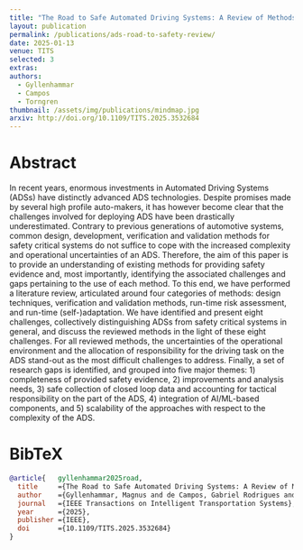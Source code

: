 ```yaml
---
title: "The Road to Safe Automated Driving Systems: A Review of Methods Providing Safety Evidence"
layout: publication
permalink: /publications/ads-road-to-safety-review/
date: 2025-01-13
venue: TITS
selected: 3
extras:
authors:
  - Gyllenhammar
  - Campos
  - Torngren
thumbnail: /assets/img/publications/mindmap.jpg
arxiv: http://doi.org/10.1109/TITS.2025.3532684
---
```


# Abstract
In recent years, enormous investments in Automated Driving Systems (ADSs) have distinctly advanced ADS technologies. Despite promises made by several high profile auto-makers, it has however become clear that the challenges involved for deploying ADS have been drastically underestimated. Contrary to previous generations of automotive systems, common design, development, verification and validation methods for safety critical systems do not suffice to cope with the increased complexity and operational uncertainties of an ADS. Therefore, the aim of this paper is to provide an understanding of existing methods for providing safety evidence and, most importantly, identifying the associated challenges and gaps pertaining to the use of each method. To this end, we have performed a literature review, articulated around four categories of methods: design techniques, verification and validation methods, run-time risk assessment, and run-time (self-)adaptation. We have identified and present eight challenges, collectively distinguishing ADSs from safety critical systems in general, and discuss the reviewed methods in the light of these eight challenges. For all reviewed methods, the uncertainties of the operational environment and the allocation of responsibility for the driving task on the ADS stand-out as the most difficult challenges to address. Finally, a set of research gaps is identified, and grouped into five major themes: 1) completeness of provided safety evidence, 2) improvements and analysis needs, 3) safe collection of closed loop data and accounting for tactical responsibility on the part of the ADS, 4) integration of AI/ML-based components, and 5) scalability of the approaches with respect to the complexity of the ADS.

# BibTeX
```bibtex
@article{   gyllenhammar2025road,
  title     ={The Road to Safe Automated Driving Systems: A Review of Methods Providing Safety Evidence},
  author    ={Gyllenhammar, Magnus and de Campos, Gabriel Rodrigues and T{\"o}rngren, Martin},
  journal   ={IEEE Transactions on Intelligent Transportation Systems},
  year      ={2025},
  publisher ={IEEE},
  doi       ={10.1109/TITS.2025.3532684}
}
```
